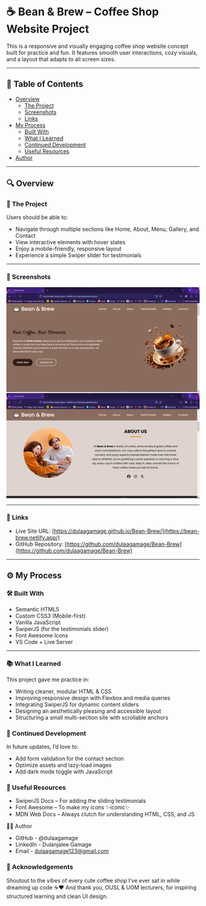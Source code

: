 # ☕ Bean & Brew – Coffee Shop Website Project

This is a responsive and visually engaging coffee shop website concept built for practice and fun. It features smooth user interactions, cozy visuals, and a layout that adapts to all screen sizes.

---

## 📑 Table of Contents

- [Overview](#overview)
  - [The Project](#the-project)
  - [Screenshots](#screenshots)
  - [Links](#links)
- [My Process](#my-process)
  - [Built With](#built-with)
  - [What I Learned](#what-i-learned)
  - [Continued Development](#continued-development)
  - [Useful Resources](#useful-resources)
- [Author](#author)

---

## 🔍 Overview

### 🎯 The Project

Users should be able to:
- Navigate through multiple sections like Home, About, Menu, Gallery, and Contact
- View interactive elements with hover states
- Enjoy a mobile-friendly, responsive layout
- Experience a simple Swiper slider for testimonials

---

### 📸 Screenshots

![](./SS/Home.png)
![](./SS/About.png)

---

### 🔗 Links

- Live Site URL: [https://dulaagamage.github.io/Bean-Brew/](https://bean-brew.netlify.app/)
- GitHub Repository: [https://github.com/dulaagamage/Bean-Brew](https://github.com/dulaagamage/Bean-Brew)

---

## ⚙️ My Process

### 🛠 Built With

- Semantic HTML5
- Custom CSS3 (Mobile-first)
- Vanilla JavaScript
- SwiperJS (for the testimonials slider)
- Font Awesome Icons
- VS Code + Live Server

---

### 📚 What I Learned

This project gave me practice in:

- Writing cleaner, modular HTML & CSS
- Improving responsive design with Flexbox and media queries
- Integrating SwiperJS for dynamic content sliders
- Designing an aesthetically pleasing and accessible layout
- Structuring a small multi-section site with scrollable anchors

### 🚀 Continued Development

In future updates, I’d love to:

- Add form validation for the contact section
- Optimize assets and lazy-load images
- Add dark mode toggle with JavaScript

### 🔎 Useful Resources

- SwiperJS Docs – For adding the sliding testimonials
- Font Awesome – To make my icons ✨iconic✨
- MDN Web Docs – Always clutch for understanding HTML, CSS, and JS

👩‍💻 Author

- GitHub - @dulaagamage
- LinkedIn - Dulanjalee Gamage
- Email - dulaagamage123@gmail.com

### 🙏 Acknowledgements

Shoutout to the vibes of every cute coffee shop I’ve ever sat in while dreaming up code ☕❤️
And thank you, OUSL & UOM lecturers, for inspiring structured learning and clean UI design.
